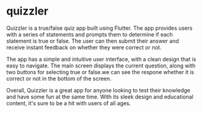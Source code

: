 # quizzler
Quizzler is a true/false quiz app built using Flutter. The app provides users with a series of statements and prompts them to determine if each statement is true or false. The user can then submit their answer and receive instant feedback on whether they were correct or not.

The app has a simple and intuitive user interface, with a clean design that is easy to navigate. The main screen displays the current question, along with two buttons for selecting true or false.we can see the respone whether it is correct or not in the bottom of the screen.

Overall, Quizzler is a great app for anyone looking to test their knowledge and have some fun at the same time. With its sleek design and educational content, it's sure to be a hit with users of all ages.
